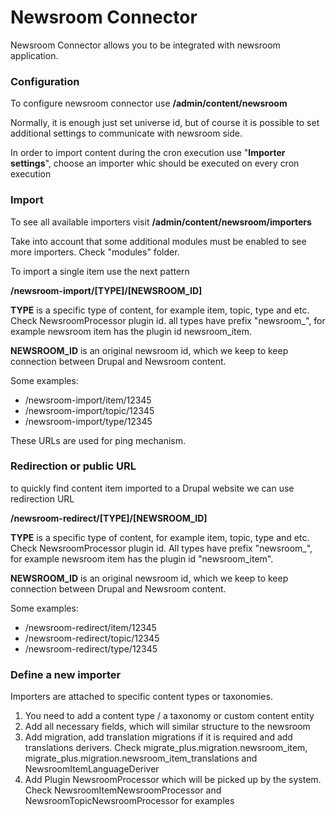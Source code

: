 # Newsroom Connector

Newsroom Connector allows you to be integrated with newsroom application.

### Configuration

To configure newsroom connector use **/admin/content/newsroom**

Normally, it is enough just set universe id, but of course it is possible to set additional settings to communicate with newsroom side.

In order to import content during the cron execution use "**Importer settings**", choose an importer whic should be executed on every cron execution

### Import

To see all available importers visit **/admin/content/newsroom/importers**

Take into account that some additional modules must be enabled to see more importers.
Check "modules" folder.

To import a single item use the next pattern

**/newsroom-import/[TYPE]/[NEWSROOM_ID]**

**TYPE** is a specific type of content, for example item, topic, type and etc. Check NewsroomProcessor plugin id.
all types have prefix "newsroom_", for example newsroom item has the plugin id newsroom_item.

**NEWSROOM_ID** is an original newsroom id, which we keep to keep connection between Drupal and Newsroom content.

Some examples:

* /newsroom-import/item/12345
* /newsroom-import/topic/12345
* /newsroom-import/type/12345

These URLs are used for ping mechanism.

### Redirection or public URL

to quickly find content item imported to a Drupal website we can use redirection URL

**/newsroom-redirect/[TYPE]/[NEWSROOM_ID]**

**TYPE** is a specific type of content, for example item, topic, type and etc. Check NewsroomProcessor plugin id.
All types have prefix "newsroom_", for example newsroom item has the plugin id "newsroom_item".

**NEWSROOM_ID** is an original newsroom id, which we keep to keep connection between Drupal and Newsroom content.

Some examples:

* /newsroom-redirect/item/12345
* /newsroom-redirect/topic/12345
* /newsroom-redirect/type/12345

### Define a new importer

Importers are attached to specific content types or taxonomies.

1) You need to add a content type / a taxonomy or custom content entity
2) Add all necessary fields, which will similar structure to the newsroom
3) Add migration, add translation migrations if it is required and add translations derivers. Check migrate_plus.migration.newsroom_item, migrate_plus.migration.newsroom_item_translations and NewsroomItemLanguageDeriver
4) Add Plugin NewsroomProcessor which will be picked up by the system. Check NewsroomItemNewsroomProcessor and NewsroomTopicNewsroomProcessor for examples
